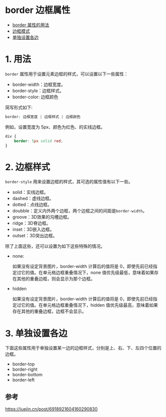 # border 边框属性

- [border 属性的用法](#1-用法)
- [边框模式](#2-边框模式)
- [单独设置各边](#3-单独设置各边)


# 1. 用法
`border` 属性用于设置元素边框的样式，可以设置以下一些属性：

- border-width：边框宽度。
- border-style：边框样式。
- border-color: 边框颜色

简写形式如下:

```css
border: 边框宽度 | 边框样式 | 边框颜色
```

例如，设置宽度为 5px、颜色为红色、的实线边框。

```css
div {
    border: 5px solid red;
}
```


# 2. 边框样式
`border-style` 用来设置边框的样式，其可选的属性值有以下一些。

- solid：实线边框。
- dashed：虚线边框。
- dotted：点线边框。
- doubble：定义内外两个边框，两个边框之间的间距是`border-width`。
- groove：3D效果的沟槽边框。
- ridge：3D脊边框。
- inset：3D嵌入边框。
- outset：3D突出边框。

除了上面这些，还可以设置为如下这些特殊的情况。

- none:
  
  如果没有设定背景图片，border-width 计算后的值将是 0，即使先前已经指定过它的值。在单元格边框重叠情况下，none 值优先级最低，意味着如果存在其他的重叠边框，则会显示为那个边框。

- hidden

  如果没有设定背景图片，border-width 计算后的值将是 0，即使先前已经指定过它的值。在单元格边框重叠情况下，hidden 值优先级最高，意味着如果存在其他的重叠边框，边框不会显示。


# 3. 单独设置各边
下面这些属性用于单独设置某一边的边框样式，分别是上、右、下、左四个位置的边框。

- border-top
- border-right
- border-bottom
- border-left


## 参考
https://juejin.cn/post/6918921604160290830